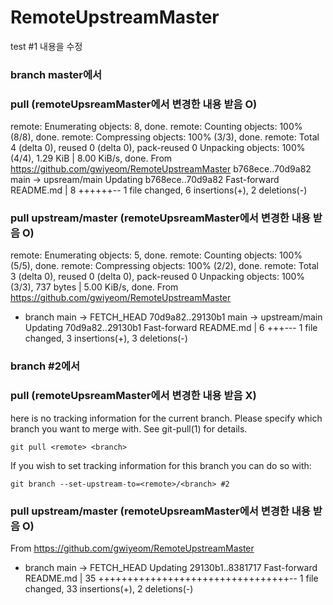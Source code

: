 # RemoteUpstreamMaster
test
#1 내용을 수정
### branch master에서 
### pull  (remoteUpsreamMaster에서 변경한 내용 받음 O)

remote: Enumerating objects: 8, done.
remote: Counting objects: 100% (8/8), done.
remote: Compressing objects: 100% (3/3), done.
remote: Total 4 (delta 0), reused 0 (delta 0), pack-reused 0
Unpacking objects: 100% (4/4), 1.29 KiB | 8.00 KiB/s, done.
From https://github.com/gwiyeom/RemoteUpstreamMaster
   b768ece..70d9a82  main       -> upsream/main
Updating b768ece..70d9a82
Fast-forward
 README.md | 8 ++++++--
 1 file changed, 6 insertions(+), 2 deletions(-)
 
### pull upstream/master (remoteUpsreamMaster에서 변경한 내용 받음 O)

remote: Enumerating objects: 5, done.
remote: Counting objects: 100% (5/5), done.
remote: Compressing objects: 100% (2/2), done.
remote: Total 3 (delta 0), reused 0 (delta 0), pack-reused 0
Unpacking objects: 100% (3/3), 737 bytes | 5.00 KiB/s, done.
From https://github.com/gwiyeom/RemoteUpstreamMaster
 * branch            main       -> FETCH_HEAD
   70d9a82..29130b1  main       -> upstream/main
Updating 70d9a82..29130b1
Fast-forward
 README.md | 6 +++---
 1 file changed, 3 insertions(+), 3 deletions(-)
 
 
 ### branch #2에서 
 ### pull  (remoteUpsreamMaster에서 변경한 내용 받음 X)
 
 here is no tracking information for the current branch.
Please specify which branch you want to merge with.
See git-pull(1) for details.

    git pull <remote> <branch>

If you wish to set tracking information for this branch you can do so with:

    git branch --set-upstream-to=<remote>/<branch> #2
### pull upstream/master (remoteUpsreamMaster에서 변경한 내용 받음 O)
 
From https://github.com/gwiyeom/RemoteUpstreamMaster
 * branch            main       -> FETCH_HEAD
Updating 29130b1..8381717
Fast-forward
 README.md | 35 +++++++++++++++++++++++++++++++++--
 1 file changed, 33 insertions(+), 2 deletions(-)
